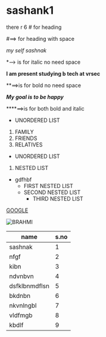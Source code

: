 # sashank1

there r 6 # for heading 


#==> for heading with space 

*my self sashnak*

*--> is for italic no need space 

**I am present studying b tech at vrsec**

**==>is for bold no need space

***My goal is to be happy***

****==>is for both bold and italic
- UNORDERED LIST
1. FAMILY
2. FRIENDS
3. RELATIVES

-  UNORDERED LIST
1. NESTED LIST
  - gdfhbf
      - FIRST NESTED LIST
       - SECOND NESTED LIST
         - THIRD NESTED LIST

[GOOGLE](https://www.google.com/)

![BRAHMI](http://chaibisket.com/wp-content/uploads/2015/04/389948_270006326377216_100001035511539_872925_2027953903_n.jpg)

name|s.no
----|----
sashnak|1
nfgf|2
kibn|3
ndvnbvn|4
dsfklbnmdflsn|5
bkdnbn|6
nkvnlngbl|7
vldfmgb|8
kbdlf|9




























